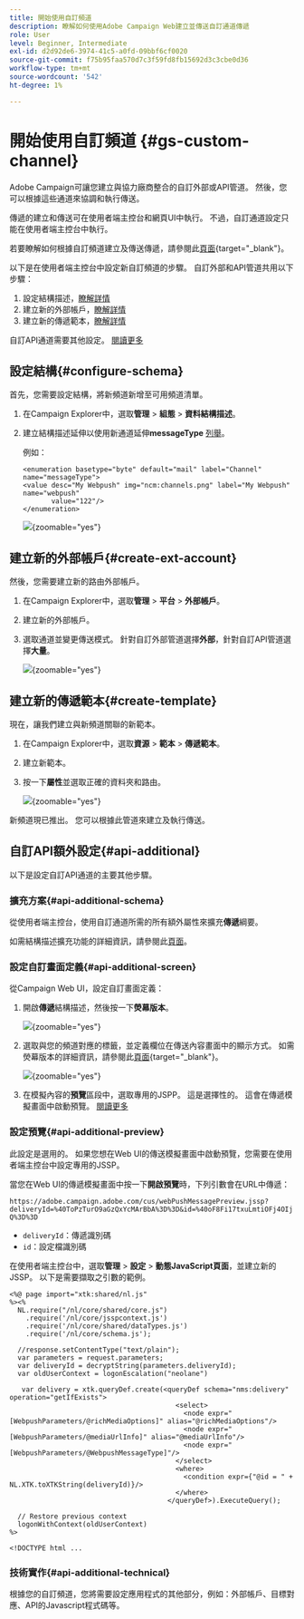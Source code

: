 ```yaml
---
title: 開始使用自訂頻道
description: 瞭解如何使用Adobe Campaign Web建立並傳送自訂通道傳遞
role: User
level: Beginner, Intermediate
exl-id: d2d92de6-3974-41c5-a0fd-09bbf6cf0020
source-git-commit: f75b95faa570d7c3f59fd8fb15692d3c3cbe0d36
workflow-type: tm+mt
source-wordcount: '542'
ht-degree: 1%

---
```


# 開始使用自訂頻道 {#gs-custom-channel}

Adobe Campaign可讓您建立與協力廠商整合的自訂外部或API管道。 然後，您可以根據這些通道來協調和執行傳送。

傳遞的建立和傳送可在使用者端主控台和網頁UI中執行。 不過，自訂通道設定只能在使用者端主控台中執行。

若要瞭解如何根據自訂頻道建立及傳送傳遞，請參閱此[頁面](https://experienceleague.adobe.com/docs/campaign-web/v8/msg/gs-custom-channel.html){target="_blank"}。

以下是在使用者端主控台中設定新自訂頻道的步驟。 自訂外部和API管道共用以下步驟：

1. 設定結構描述，[瞭解詳情](#configure-schema)
1. 建立新的外部帳戶，[瞭解詳情](#create-ext-account)
1. 建立新的傳遞範本，[瞭解詳情](#create-template)

自訂API通道需要其他設定。 [閱讀更多](#api-additional)

## 設定結構{#configure-schema}

首先，您需要設定結構，將新頻道新增至可用頻道清單。

1. 在Campaign Explorer中，選取&#x200B;**管理** > **組態** > **資料結構描述**。

1. 建立結構描述延伸以使用新通道延伸&#x200B;**messageType** [列舉](../config/enumerations.md)。

   例如：

   ```
   <enumeration basetype="byte" default="mail" label="Channel" name="messageType">
   <value desc="My Webpush" img="ncm:channels.png" label="My Webpush" name="webpush"
          value="122"/>
   </enumeration>
   ```

   ![](assets/cus-schema.png){zoomable="yes"}

## 建立新的外部帳戶{#create-ext-account}

然後，您需要建立新的路由外部帳戶。

1. 在Campaign Explorer中，選取&#x200B;**管理** > **平台** > **外部帳戶**。

1. 建立新的外部帳戶。

1. 選取通道並變更傳送模式。 針對自訂外部管道選擇&#x200B;**外部**，針對自訂API管道選擇&#x200B;**大量**。

   ![](assets/cus-ext-account.png){zoomable="yes"}

## 建立新的傳遞範本{#create-template}

現在，讓我們建立與新頻道關聯的新範本。

1. 在Campaign Explorer中，選取&#x200B;**資源** > **範本** > **傳遞範本**。

1. 建立新範本。

1. 按一下&#x200B;**屬性**&#x200B;並選取正確的資料夾和路由。

   ![](assets/cus-template.png){zoomable="yes"}

新頻道現已推出。 您可以根據此管道來建立及執行傳送。

## 自訂API額外設定{#api-additional}

以下是設定自訂API通道的主要其他步驟。

### 擴充方案{#api-additional-schema}

從使用者端主控台，使用自訂通道所需的所有額外屬性來擴充&#x200B;**傳遞**&#x200B;綱要。

如需結構描述擴充功能的詳細資訊，請參閱此[頁面](../dev/extend-schema.md)。

### 設定自訂畫面定義{#api-additional-screen}

從Campaign Web UI，設定自訂畫面定義：

1. 開啟&#x200B;**傳遞**&#x200B;結構描述，然後按一下&#x200B;**熒幕版本**。

   ![](assets/cus-schema2.png){zoomable="yes"}

1. 選取與您的頻道對應的標籤，並定義欄位在傳送內容畫面中的顯示方式。 如需熒幕版本的詳細資訊，請參閱此[頁面](https://experienceleague.adobe.com/docs/campaign-web/v8/conf/schemas.html#fields){target="_blank"}。

   ![](assets/cus-schema3.png){zoomable="yes"}

1. 在模擬內容的&#x200B;**預覽**&#x200B;區段中，選取專用的JSPP。 這是選擇性的。 這會在傳遞模擬畫面中啟動預覽。 [閱讀更多](#api-additional-preview)

### 設定預覽{#api-additional-preview}

此設定是選用的。 如果您想在Web UI的傳送模擬畫面中啟動預覽，您需要在使用者端主控台中設定專用的JSSP。

當您在Web UI的傳遞模擬畫面中按一下&#x200B;**開啟預覽**&#x200B;時，下列引數會在URL中傳遞：

`https://adobe.campaign.adobe.com/cus/webPushMessagePreview.jssp?deliveryId=%40ToPzTurO9aGzQxYcMArBbA%3D%3D&id=%40oF8Fi17txuLmtiOFj4OIjQ%3D%3D`

* `deliveryId`：傳遞識別碼
* `id`：設定檔識別碼

在使用者端主控台中，選取&#x200B;**管理** > **設定** > **動態JavaScript頁面**，並建立新的JSSP。 以下是需要擷取之引數的範例。

```
<%@ page import="xtk:shared/nl.js"
%><%
  NL.require("/nl/core/shared/core.js")
    .require('/nl/core/jsspcontext.js')
    .require('/nl/core/shared/dataTypes.js')
    .require('/nl/core/schema.js');
    
  //response.setContentType("text/plain");
  var parameters = request.parameters;
  var deliveryId = decryptString(parameters.deliveryId);
  var oldUserContext = logonEscalation("neolane")
  
   var delivery = xtk.queryDef.create(<queryDef schema="nms:delivery" operation="getIfExists">
                                         <select>
                                           <node expr="[WebpushParameters/@richMediaOptions]" alias="@richMediaOptions"/>
                                           <node expr="[WebpushParameters/@mediaUrlInfo]" alias="@mediaUrlInfo"/>
                                           <node expr="[WebpushParameters/@WebpushMessageType]"/>
                                         </select>
                                         <where>
                                           <condition expr={"@id = " + NL.XTK.toXTKString(deliveryId)}/>
                                         </where>
                                       </queryDef>).ExecuteQuery();

  // Restore previous context
  logonWithContext(oldUserContext)
%>

<!DOCTYPE html ...
```

### 技術實作{#api-additional-technical}

根據您的自訂頻道，您將需要設定應用程式的其他部分，例如：外部帳戶、目標對應、API的Javascript程式碼等。


